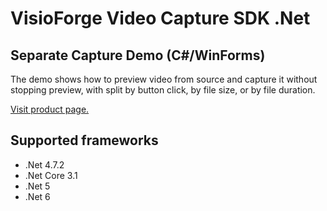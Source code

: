 ﻿# VisioForge Video Capture SDK .Net

## Separate Capture Demo (C#/WinForms)

The demo shows how to preview video from source and capture it without stopping preview, with split by button click, by file size, or by file duration.  

[Visit product page.](https://www.visioforge.com/video-capture-sdk-net)

## Supported frameworks

* .Net 4.7.2
* .Net Core 3.1
* .Net 5
* .Net 6